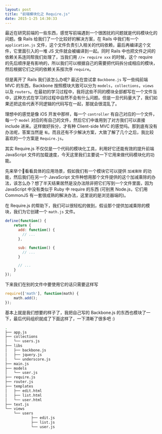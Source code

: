 ```yaml
---
layout: post
title: "前端模块化之 Require.js"
date: 2015-1-25 14:30:33
---
```

最近在研究前端的一些东西，感觉写前端遇到一个很困扰的问题就是代码模块化的问题。像 Rails 给我们了一个比较好的解决方案，在 Rails 中我们有一个 `application.js` 文件，这个文件负责引入相关的代码依赖，最后再编译这个文件，它里面引入的一堆 JS 文件就会被编译到一起。同时 Rails 中也把文件之间的依赖关系连同帮我们处理了，当我们用 `//= require xxx` 的时候，这个 require 的先后顺序是有影响的，所以我们可以根据自己的需要把代码拆分成相应的模块，然后根据它们之间的依赖关系按次序 `require`。

但是离开了 Rails 我们该怎么办呢? 最近在尝试拿 `Backbone.js` 写一些纯前端 MVC 的东西，Backbone 按照模块大致可以分为 `models`，`collections`，`views` 以及 `routers`。在最初的学习过程中，我将这些不同的模块全部都写在一个文件当中，这种方式在学习的过程中自然不会有什么问题。但是一旦代码量大了，我们如果还把这些代表不同逻辑的代码写在一起，那就会很混乱了。

理想中的感觉是像 iOS 开发中那样，每一个 `controller` 有自己对应的一个文件，每一个 `model` 对应的有自己的文件，然后它们中谁用到了对方我们可以直接 include 进来。这样做好拆分，才有种 Client-side MVC 的感觉吗。那到底有没有办法呢，答案当然是 `有`。而且还有不少解决方案，大致了解了几个之后，我比较喜欢的一个方案是 `Require.js`。

其实 Require.js 不仅仅是一个代码的模块化工具，利用好它还能有效的提升前端 JavaScript 文件的加载速度，今天这里我们主要说一下它用来做代码模块化的功能。

先来举个🌰看看具体的应用场景，假如我们有一个模块它可以提供 `加减乘除` 的功能，然后我们在另一个 JavaScript 文件种想用那个文件提供的这个加减乘除的办法，该怎么办？想了半天结果居然是没办法除非把它们写到一个文件里面，因为 JavaScript 中没有类似于 Ruby 中 require 的东西 (可别黑 Node.js，它们用 CommonJS 有一套很成熟的解决办法，这里说的是浏览器端的)。

在 Require.js 的帮助下，我们可以很轻松的做到，假设那个提供加减乘除的模块，我们为它创建一个 `math.js` 文件。

```javascript
define(function() {
    return {
      add: function() {
        // ...
      },

      sub: function() {
        // ...
      }

      // ...
    }
});
```

下来我们在别的文件中要使用它的话只需要这样写

```javascript
require(['math'], function(math) {
    math.add();
});
```

基本上就是我们想要的样子了，我把自己写的 Backbone.js 的东西也模块了一下，最后代码组织就成了下面这样了，一下清晰了很多吧 :)

```bash
.
├── app.js
├── collections
│   └── users.js
├── libs
│   ├── backbone.js
│   ├── jquery.js
│   └── underscore.js
├── main.js
├── models
│   └── user.js
├── require.js
├── router.js
├── templates
│   ├── edit.html
│   ├── list.html
│   └── user.html
├── text.js
└── views
    └── users
            ├── edit.js
            ├── list.js
            └── user.js
```
